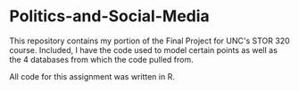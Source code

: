 # Politics-and-Social-Media

This repository contains my portion of the Final Project for UNC's STOR 320 course. Included, I have the code used to model certain points as well as the 4 databases from which the code pulled from. 

All code for this assignment was written in R.
